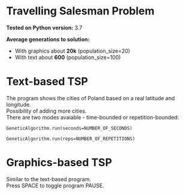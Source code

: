 # Travelling Salesman Problem

**Tested on Python version:** 3.7  

**Average generations to solution:**
 * With graphics about **20k** (population_size=20)
 * With text about **600** (population_size=100)

# Text-based TSP
The program shows the cities of Poland based on a real latitude and longitude.  
Possibility of adding more cities.  
There are two modes avaiable - time-bounded or repetition-bounded:  

```GeneticAlgorithm.run(seconds=NUMBER_OF_SECONDS)```

```GeneticAlgorithm.run(reps=NUMBER_OF_REPETITIONS)```

# Graphics-based TSP
Similar to the text-based program.  
Press SPACE to toggle program PAUSE.
